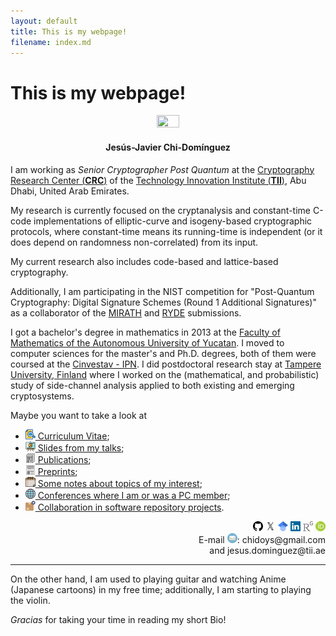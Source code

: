 ```yaml
---
layout: default
title: This is my webpage!
filename: index.md
--- 
```


# This is my webpage!

<p align="center"><img src="figures/thisisme.jpg" width="27%" height="27%"><h4 align="center" class="text-muted">Jes&uacute;s-Javier Chi-Dom&iacute;nguez</h4></p>

I am working as _Senior Cryptographer Post Quantum_ at the [Cryptography Research Center (**CRC**)](https://www.tii.ae/cryptography) of the [Technology Innovation Institute (**TII**)](https://www.tii.ae/), Abu Dhabi, United Arab Emirates.

My research is currently focused on the cryptanalysis and constant-time C-code implementations of elliptic-curve and isogeny-based cryptographic protocols,
where constant-time means its running-time is independent (or it does depend on randomness non-correlated) from its input.

My current research also includes code-based and lattice-based cryptography.

Additionally, I am participating in the NIST competition for "Post-Quantum Cryptography: Digital Signature Schemes (Round 1 Additional Signatures)" as a collaborator of the [MIRATH](#) and [RYDE](https://pqc-ryde.org/) submissions.

I got a bachelor's degree in mathematics in 2013 at the [Faculty of Mathematics of the Autonomous University of Yucatan](https://www.matematicas.uady.mx/).
I moved to computer sciences for the master's and Ph.D. degrees, both of them were coursed at the [Cinvestav - IPN](https://www.cs.cinvestav.mx/en).
I did postdoctoral research stay at [Tampere University, Finland](https://www.tuni.fi/en) where I worked on the (mathematical, and probabilistic) study of
side-channel analysis applied to both existing and emerging cryptosystems.

Maybe you want to take a look at
- [<img alt="CV icon" src="figures/icons/cv.svg" style="width:16px;height:16px;"> Curriculum Vitae](pdfs/CV-ChiDominguez.pdf);
- [<img alt="Slides icon" src="figures/icons/slides.svg" style="width:16px;height:16px;"> Slides from my talks](slides.html);
- [<img alt="Publications icon" src="figures/icons/publications.svg" style="width:16px;height:16px;"> Publications](publications.html);
- [<img alt="Preprints icon" src="figures/icons/preprints.svg" style="width:16px;height:16px;"> Preprints](preprints.html);
- [<img alt="Notes icon" src="figures/icons/notes.svg" style="width:16px;height:16px;"> Some notes about topics of my interest](notes.html);
- [<img alt="PC member icon" src="figures/icons/worldwide-earth-globe.svg" style="width:16px;height:16px;"> Conferences where I am or was a PC member](pcmember.html);
- [<img alt="Repository icon" src="figures/icons/package-box.svg" style="width:16px;height:16px;"> Collaboration in software repository projects](repositories.html).

<!--
<a href="https://github.com/JJChiDguez/sibc"><img align=left alt="sibc logo" src="figures/logos/sibc-logo.png" style="width:260px;height:162px;"></a>
-->

<div align="right">
<a href="https://github.com/JJChiDguez"><img alt="GitHub icon" src="figures/icons/github.svg" style="width:16px;height:16px;"></a>
<a href="https://twitter.com/jjchidguez"><img alt="Twitter icon" src="figures/icons/twitter.svg" style="width:16px;height:16px;"></a> 
<a href="https://scholar.google.com/citations?user=a3bmRrwAAAAJ"><img alt="Google Scholar icon" src="figures/icons/google-scholar.svg" style="width:16px;height:16px;"></a> 
<a href="https://www.linkedin.com/in/jes%C3%BAs-javier-chi-dom%C3%ADnguez-1b4282108/"><img alt="LinkedIn icon" src="figures/icons/linkedin.svg" style="width:16px;height:16px;"></a> 
<a href="https://www.researchgate.net/profile/Jesus_Javier_Chi-Dominguez"><img alt="ResearchGate icon" src="figures/icons/researchgate.png" style="width:16px;height:16px;"></a> 
<a href="https://orcid.org/0000-0002-9753-7263"><img alt="ORCID id icon" src="figures/icons/orcid-id.svg" style="width:16px;height:16px;"></a>
<br>
E-mail <img alt="E-mail icon" src="figures/icons/email.svg" style="width:16px;height:16px;">: chidoys&#x40;gmail.com
<br>
and jesus.dominguez&#x40;tii.ae
</div>

<!--<br>-->

---

On the other hand, I am used to playing guitar and watching Anime (Japanese cartoons) in my free time; additionally, I am starting to playing the violin.

_Gracias_ for taking your time in reading my short Bio!